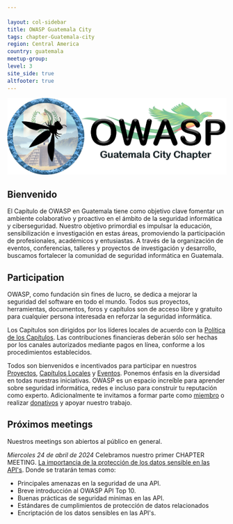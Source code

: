 ```yaml
---

layout: col-sidebar
title: OWASP Guatemala City
tags: chapter-Guatemala-city
region: Central America
country: guatemala
meetup-group:
level: 3
site_side: true
altfooter: true
---
```



<div align="center"><img src="assets/images/owasp-gt.png"></div>

## Bienvenido
El Capítulo de OWASP en Guatemala tiene como objetivo clave fomentar un ambiente colaborativo y proactivo en el ámbito de la seguridad informática y ciberseguridad. Nuestro objetivo primordial es impulsar la educación, sensibilización e investigación en estas áreas, promoviendo la participación de profesionales, académicos y entusiastas. A través de la organización de eventos, conferencias, talleres y proyectos de investigación y desarrollo, buscamos fortalecer la comunidad de seguridad informática en Guatemala. 

## Participation
OWASP, como fundación sin fines de lucro, se dedica a mejorar la seguridad del software en todo el mundo. Todos sus proyectos, herramientas, documentos, foros y capítulos son de acceso libre y gratuito para cualquier persona interesada en reforzar la seguridad informática. 

Los Capítulos son dirigidos por los líderes locales de acuerdo con la [Política de los Capítulos](/www-policy/operational/chapters). Las contribuciones financieras deberán sólo ser hechas por los canales autorizados mediante pagos en línea, conforme a los procedimientos establecidos.

Todos son bienvenidos e incentivados para participar en nuestros [Proyectos](/projects/), [Capítulos Locales](/chapters/) y [Eventos](/events/). Ponemos énfasis en la diversidad en todas nuestras iniciativas. OWASP es un espacio increíble para aprender sobre seguridad informática, redes e incluso para construir tu reputación como experto.  Adicionalmente te invitamos a formar parte como [miembro](/membership/) o realizar [donativos](/donate/) y apoyar nuestro trabajo.

## Próximos meetings 

Nuestros meetings son abiertos al público en general.

*Miercoles 24 de abril de 2024* Celebramos nuestro primer CHAPTER MEETING. [La importancia de la protección de los datos sensible en las API's](). Donde se tratarán temas como:
- Principales amenazas en la seguridad de una API.
- Breve introducción al OWASP API Top 10.
- Buenas prácticas de seguridad minimas en las API.
- Estándares de cumplimientos de protección de datos relacionados
- Encriptación de los datos sensibles en las API's.
  


<!-- You should delete this comment

Standard Chapter Page Template
This is an example of a Project or Chapter page.
Please change these items to indicate the actual information you wish to present. In addition to this information, the 'front-matter' above the text should be modified to reflect your actual information.  An explanation of each of the front-matter items is below:

{front matter for this file}

```
- layout: This is the layout used by project and chapter pages.  You should leave this value as col-sidebar
- title: This is the title of your project or chapter page, usually the name.  For example, OWASP Zed Attack Proxy or OWASP Baltimore
- tags: This is a space-delimited list of tags you associate with your project or chapter.  If you are using tabs, at least one of these tags should be unique in order to be used in the tabs files (an example tab is included in this repo) 
- region: This is the region you are in according to our data
```

{copy for this file (index.md)}
Replace the text above the commented area with your information in the format below:
```
## Welcome
Include some information here about your chapter

## Participation
The Open Worldwide Application Security Project (OWASP) is a nonprofit foundation that works to improve the security of software. All of our projects ,tools, documents, forums, and chapters are free and open to anyone interested in improving application security. 

Chapters are led by local leaders in accordance with the [Chapter Leader Handbook](/www-policy/rules-of-procedure/chapter-handbook). Financial contributions should only be made online using the authorized online donation button. To be a SPEAKER at ANY OWASP Chapter in the world simply review the [speaker agreement](/www-policy/speaker-agreement) and then contact the local chapter leader with details of what OWASP Project, independent research, or related software security topic you would like to present.

Everyone is welcome and encouraged to participate in our [Projects](/projects), [Local Chapters](/chapters), [Events](/events), [Online Groups](https://groups.google.com/a/owasp.com/){:target='_blank'}, and [Community Slack Channel](https://owasp.slack.com/){:target='_blank'}. We especially encourage diversity in all our initiatives. OWASP is a fantastic place to learn about application security, to network, and even to build your reputation as an expert. We also encourage you to be [become a member](/membership) or consider a [donation](/donate) to support our ongoing work.

## Next Meeting/Event
---------------------
{% comment %}
{% include chapter_events.html group=page.meetup-group %}
{% endcomment %}

```
{info.md}

This separate file is where you should place links to your Google Group and Meetup page. It will be automatically rendered in the column sidebar.

{leaders.md}

Another separate file that should simply include each leaders name with mailto link as a list. It will also be automatically rendered in the column sidebar.

-->
